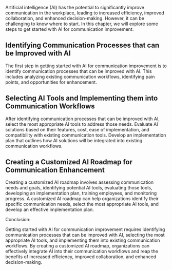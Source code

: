 

Artificial intelligence (AI) has the potential to significantly improve communication in the workplace, leading to increased efficiency, improved collaboration, and enhanced decision-making. However, it can be challenging to know where to start. In this chapter, we will explore some steps to get started with AI for communication improvement.

Identifying Communication Processes that can be Improved with AI
----------------------------------------------------------------

The first step in getting started with AI for communication improvement is to identify communication processes that can be improved with AI. This includes analyzing existing communication workflows, identifying pain points, and opportunities for enhancement.

Selecting AI Tools and Implementing them into Communication Workflows
---------------------------------------------------------------------

After identifying communication processes that can be improved with AI, select the most appropriate AI tools to address those needs. Evaluate AI solutions based on their features, cost, ease of implementation, and compatibility with existing communication tools. Develop an implementation plan that outlines how AI solutions will be integrated into existing communication workflows.

Creating a Customized AI Roadmap for Communication Enhancement
--------------------------------------------------------------

Creating a customized AI roadmap involves assessing communication needs and goals, identifying potential AI tools, evaluating those tools, developing an implementation plan, training employees, and monitoring progress. A customized AI roadmap can help organizations identify their specific communication needs, select the most appropriate AI tools, and develop an effective implementation plan.

Conclusion:

Getting started with AI for communication improvement requires identifying communication processes that can be improved with AI, selecting the most appropriate AI tools, and implementing them into existing communication workflows. By creating a customized AI roadmap, organizations can effectively integrate AI into their communication workflows and reap the benefits of increased efficiency, improved collaboration, and enhanced decision-making.



